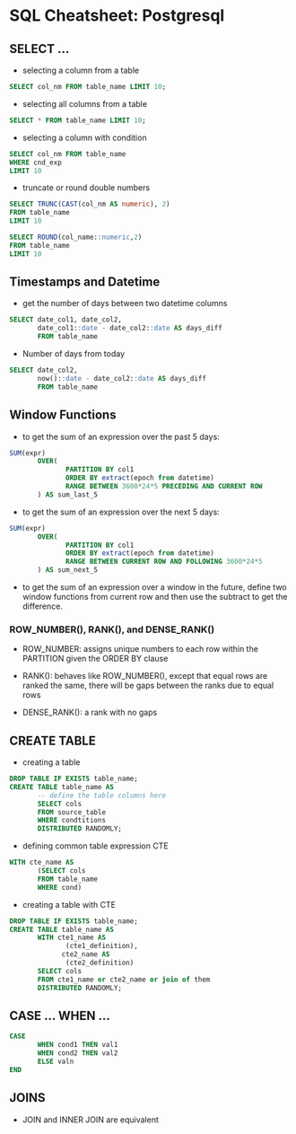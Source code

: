 # SQL Cheatsheet: Postgresql 


## SELECT ...
- selecting a column from a table 
```sql
SELECT col_nm FROM table_name LIMIT 10;
```

- selecting all columns from a table
```sql
SELECT * FROM table_name LIMIT 10;
```

- selecting a column with condition
```sql
SELECT col_nm FROM table_name 
WHERE cnd_exp
LIMIT 10
```

- truncate or round double numbers

```sql
SELECT TRUNC(CAST(col_nm AS numeric), 2) 
FROM table_name
LIMIT 10

SELECT ROUND(col_name::numeric,2)    
FROM table_name
LIMIT 10
```


## Timestamps and Datetime
- get the number of days between two datetime columns
```sql
SELECT date_col1, date_col2,
       date_col1::date - date_col2::date AS days_diff
       FROM table_name
```


- Number of days from today
```sql
SELECT date_col2,
       now()::date - date_col2::date AS days_diff
       FROM table_name
```


## Window Functions

- to get the sum of an expression over the past 5 days:
```sql
SUM(expr)
       OVER(
              PARTITION BY col1
              ORDER BY extract(epoch from datetime)
              RANGE BETWEEN 3600*24*5 PRECEDING AND CURRENT ROW
       ) AS sum_last_5
```


- to get the sum of an expression over the next 5 days:
```sql
SUM(expr)
       OVER(
              PARTITION BY col1
              ORDER BY extract(epoch from datetime)
              RANGE BETWEEN CURRENT ROW AND FOLLOWING 3600*24*5
       ) AS sum_next_5
```


- to get the sum of an expression over a window in the future, define two window functions from current row and then use the subtract to get the difference.


### ROW_NUMBER(), RANK(), and DENSE_RANK()

- ROW_NUMBER: assigns unique numbers to each row within the PARTITION given the ORDER BY clause

- RANK():  behaves like ROW_NUMBER(), except that equal rows are ranked the same, there will be gaps between the ranks due to equal rows

- DENSE_RANK(): a rank with no gaps




## CREATE TABLE


- creating a table
```sql
DROP TABLE IF EXISTS table_name;
CREATE TABLE table_name AS
       -- define the table columns here
       SELECT cols 
       FROM source_table
       WHERE condtitions
       DISTRIBUTED RANDOMLY;
```

- defining common table expression CTE

```sql
WITH cte_name AS
       (SELECT cols
       FROM table_name
       WHERE cond)
```

- creating a table with CTE

```sql
DROP TABLE IF EXISTS table_name;
CREATE TABLE table_name AS
       WITH cte1_name AS 
              (cte1_definition),
             cte2_name AS 
              (cte2_definition)              
       SELECT cols 
       FROM cte1_name or cte2_name or join of them
       DISTRIBUTED RANDOMLY;
```



## CASE ... WHEN ...

```sql
CASE 
       WHEN cond1 THEN val1 
       WHEN cond2 THEN val2 
       ELSE valn 
END
```


## JOINS

- JOIN and INNER JOIN are equivalent







